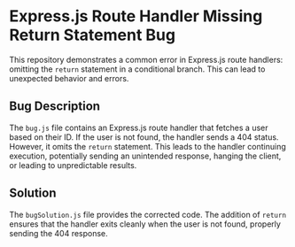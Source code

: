 # Express.js Route Handler Missing Return Statement Bug

This repository demonstrates a common error in Express.js route handlers: omitting the `return` statement in a conditional branch.  This can lead to unexpected behavior and errors.

## Bug Description

The `bug.js` file contains an Express.js route handler that fetches a user based on their ID. If the user is not found, the handler sends a 404 status. However, it omits the `return` statement. This leads to the handler continuing execution, potentially sending an unintended response, hanging the client, or leading to unpredictable results.

## Solution

The `bugSolution.js` file provides the corrected code. The addition of `return` ensures that the handler exits cleanly when the user is not found, properly sending the 404 response.